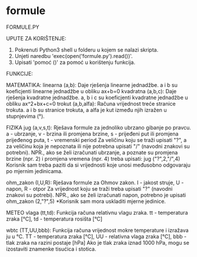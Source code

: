 # formule

FORMULE.PY

UPUTE ZA KORIŠTENJE:
1. Pokrenuti Python3 shell u folderu u kojem se nalazi skripta.
2. Unjeti naredbu 'exec(open('formule.py').read())'.
3. Upisati 'pomoć ()' za pomoć u korištenju funkcija.

FUNKCIJE:

MATEMATIKA:
linearna (a,b):
Daje rješenja linearne jednadžbe.
a i b su koeficjenti linearne jednadžbe u obliku ax+b=0
kvadratna (a,b,c):
Daje rješenja kvadratne jednadžbe.
a, b i c su koeficjenti kvadratne jednadžbe u obliku ax^2+bx+c=0
trokut (a,b,alfa):
Računa vrijednost treće stranice trokuta.
a i b su stranice trokuta, a alfa je kut između njih izražen u stupnjevima (°).

FIZIKA
jug (a,v,s,t):
Rješava formule za jednoliko ubrzano gibanje po pravcu.
a - ubrzanje, v - brzina ili promjena brzine, s - prijeđeni put ili promjena prijeđenog puta, t - vremenski period
Za veličinu koju se traži upisati "?", a za veličinu koja je nepoznata ili nije potrebna upisati "/" (navodni znakovi su potrebni). NPR., ako se želi izračunati ubrzanje, a poznate su promjena brzine (npr. 2) i promjena vremena (npr. 4) treba upisati: jug ("?",2,"/",4)
Korisnik sam treba paziti da si vrijednosti koje unosi međusobno odgovaraju po mjernim jedinicama.

ohm_zakon (I,U,R):
Rješava formule za Ohmov zakon.
I - jakost struje, U - napon, R - otpor
Za vrijednost koju se traži treba upisati "?" (navodni znakovi su potrebi). NPR., ako se želi izračunati napon, potrebno je upisati ohm_zakon (2,"?",5)
  *Korisnik sam mora uskladiti mjerne jedinice.

METEO
vlaga (tt,td):
Funkcija računa relativnu vlagu zraka.
tt - temperatura zraka [°C], td - temperatura rosišta [°C]

wbtc (TT,UU,bbb):
Funkcija računa vrijednost mokre temperature i izražava ju u °C.
TT - temperatura zraka [°C], UU - relativna vlaga zraka [°C], bbb - tlak zraka na razini postaje [hPa]
Ako je tlak zraka iznad 1000 hPa, mogu se izostaviti znamenke tisućica i stotica.
